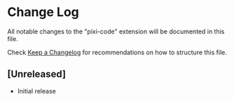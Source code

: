 # Change Log

All notable changes to the "pixi-code" extension will be documented in this file.

Check [Keep a Changelog](http://keepachangelog.com/) for recommendations on how to structure this file.

## [Unreleased]

- Initial release
